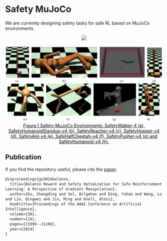 # Safety MuJoCo

We are currently designing safety tasks for safe RL based on MuJoCo environments.

<p align="center" style="text-algin:center">
  <img src="https://github.com/SafeRL-Lab/Safety-MuJoCo/blob/main/safety_mujoco/figures/demo-1225005864%2000_00_00-00_00_30.gif">
</p>

 <div align=center>
 <img src="https://github.com/SafeRL-Lab/Safety-MuJoCo/blob/main/safety_mujoco/figures/safety-mujoco.png" width="850"/> 
 </div>
<div align=center>
<center style="color:#000000;text-decoration:underline">Figure.1 Safety-MuJoCo Environments: SafetyWalker-4 (a), SafetyHumanoidStandup-v4 (b), SafetyReacher-v4 (c), SafetyHopper-v4 (d), SafetyAnt-v4 (e), SafeHalfCheetah-v4 (f), SafetyPusher-v4 (g) and SafetyHumanoid-v4 (h). </center>
 </div>

 



## Publication
If you find the repository useful, please cite the [paper](https://arxiv.org/pdf/2405.01677):
```
@inproceedings{gu2024balance,
  title={Balance Reward and Safety Optimization for Safe Reinforcement Learning: A Perspective of Gradient Manipulation},
  author={Gu, Shangding and Sel, Bilgehan and Ding, Yuhao and Wang, Lu and Lin, Qingwei and Jin, Ming and Knoll, Alois},
  booktitle={Proceedings of the AAAI Conference on Artificial Intelligence},
  volume={38},
  number={19},
  pages={21099--21106},
  year={2024}
}
```
